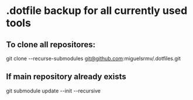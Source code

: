 # .dotfile backup for all currently used tools

## To clone all repositores:
git clone --recurse-submodules git@github.com:miguelsrmv/.dotfiles.git

## If main repository already exists
git submodule update --init --recursive
